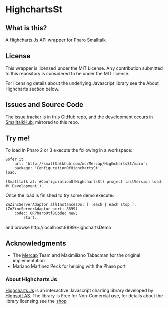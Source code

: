 HighchartsSt
============

What is this?
-------------
A Highcharts Js API wrapper for Pharo Smalltalk

License
-------
This wrapper is licensed under the MIT License. Any contribution submitted to this repository is considered to be under the MIT license.

For licensing details about the underlying Javascript library see the About Highcharts section below. 

Issues and Source Code
----------------------
The issue tracker is in this GitHub repo, and the development occurs in [SmalltalkHub](http://smalltalkhub.com/#!/~Mercap/HighchartsSt/), mirrored to this repo. 

Try me!
-------
To load in Pharo 2 or 3 execute the following in a workspace:
```Smalltalk
Gofer it 	
	url: 'http://smalltalkhub.com/mc/Mercap/HighchartsSt/main';
	package: 'ConfigurationOfHighchartsSt';
load.

(Smalltalk at: #ConfigurationOfHighchartsSt) project lastVersion load: #('Development').
```
Once the load is finished to try some demo execute: 
```Smalltalk
ZnZincServerAdaptor allInstancesDo: [ :each | each stop ].
(ZnZincServerAdaptor port: 8899)
   	codec: GRPharoUtf8Codec new;
     	start.
```

and browse http://localhost:8899/HighchartsDemo

Acknowledgments
---------------
- The [Mercap](http://www.mercapsoftware.com) Team and Maximiliano Tabacman for the original implementation
- Mariano Martinez Peck for helping with the Pharo port

### About Highcharts Js
[Highcharts Js](http://www.highcharts.com/) is an interactive Javascript charting library developed by [Highsoft AS](http://highsoft.com/). The library is Free for Non-Comercial use, for details about the library licensing see the [shop](http://shop.highsoft.com/highcharts.html)
